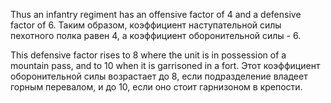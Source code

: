 
Thus an infantry regiment has an offensive factor of 4 and a defensive factor of 6.
Таким образом, коэффициент наступательной силы пехотного полка равен 4, а коэффициент оборонительной силы - 6.

This defensive factor rises to 8 where the unit is in possession of a mountain pass, and to 10 when it is garrisoned in a fort.
Этот коэффициент оборонительной силы возрастает до 8, если подразделение владеет горным перевалом, и до 10, если оно стоит гарнизоном в крепости.